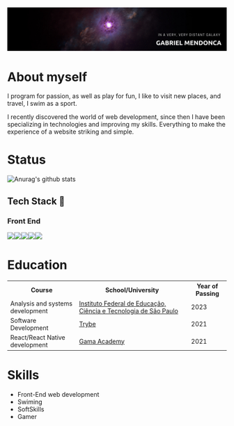 ###
<p align="center"> <img src="https://github.com/gabrielgarciamendonca/gabrielgarciamendonca/blob/main/background.png" alt="gabrielgarciamendonca" /> </p>

# About myself
I program for passion, as well as play for fun, I like to visit new places, and travel, I swim as a sport.

I recently discovered the world of web development, since then I have been specializing in technologies and improving my skills. Everything to make the experience of a website striking and simple.

# Status
![Anurag's github stats](https://github-readme-stats.vercel.app/api?username=gabrielgarciamendonca&theme=midnight-purple)

## Tech Stack :rocket:
### Front End
<img src="https://img.shields.io/badge/HTML5-E34F26?style=for-the-badge&logo=html5&logoColor=white"><img  src="https://img.shields.io/badge/CSS3-1572B6?style=for-the-badge&logo=css3&logoColor=white"><img  src="https://img.shields.io/badge/JavaScript-F7DF1E?style=for-the-badge&logo=javascript&logoColor=black"><img  src="https://img.shields.io/badge/ReactNative-20232A?style=for-the-badge&logo=react&logoColor=A100FF"><img  src="https://img.shields.io/badge/React-20232A?style=for-the-badge&logo=react&logoColor=61DAFB">

# Education
<table>
  <tr>
    <th>Course</th>
    <th>School/University</th>
    <th>Year of Passing</th>
  </tr>
  <tr>
    <td>Analysis and systems development</td>
    <td><a href="https://portal.cmp.ifsp.edu.br/">Instituto Federal de Educação, Ciência e Tecnologia de São Paulo</a></td>
    <td>2023</td>
  </tr>
  <tr>
    <td>Software Development</td>
    <td><a href="https://www.betrybe.com/">Trybe</a></td>
    <td>2021</td>
  </tr>
  <tr>
    <td>React/React Native development</td>
    <td><a href="https://www.gama.academy/?gclid=Cj0KCQiAhP2BBhDdARIsAJEzXlELtsicfha7bFBCM8d8OS2tcaWzW-b1F85E7x4d3dkV4EdR87_bSZAaAiaJEALw_wcB">Gama Academy</a></td>
    <td>2021</td>
  </tr>
 </table>

# Skills
- Front-End web development
- Swiming
- SoftSkills
- Gamer
